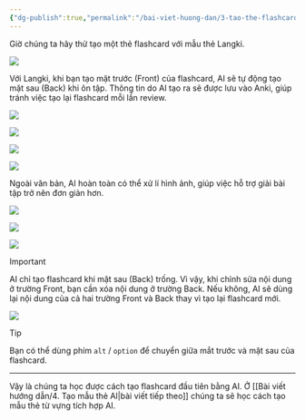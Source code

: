 ```yaml
---
{"dg-publish":true,"permalink":"/bai-viet-huong-dan/3-tao-the-flashcard-bang-ai/"}
---
```


Giờ chúng ta hãy thử tạo một thẻ flashcard với mẫu thẻ Langki.

![](https://i.imgur.com/0z1ytCU.png)

Với Langki, khi bạn tạo mặt trước (Front) của flashcard, AI sẽ tự động tạo mặt sau (Back) khi ôn tập. Thông tin do AI tạo ra sẽ được lưu vào Anki, giúp tránh việc tạo lại flashcard mỗi lần review.

![](https://i.imgur.com/cGvb0m0.gif)

![](https://i.imgur.com/et5QkQc.png)

![](https://i.imgur.com/Yv0owiE.png)

![](https://i.imgur.com/yKo0HO1.png)

Ngoài văn bản, AI hoàn toàn có thể xử lí hình ảnh, giúp việc hỗ trợ giải bài tập trở nên đơn giản hơn.

![](https://i.imgur.com/8ZNoiE2.gif)

![](https://i.imgur.com/Ov7BQHi.png)

![](https://i.imgur.com/UI5BwLi.png)

> [!important]
> AI chỉ tạo flashcard khi mặt sau (Back) trống. Vì vậy, khi chỉnh sửa nội dung ở trường Front, bạn cần xóa nội dung ở trường Back. Nếu không, AI sẽ dùng lại nội dung của cả hai trường Front và Back thay vì tạo lại flashcard mới.

![](https://i.imgur.com/rB7cNRR.gif)


> [!tip]
> Bạn có thể dùng phím `alt` / `option` để chuyển giữa mắt trước và mặt sau của flashcard.

---

Vậy là chúng ta học được cách tạo flashcard đầu tiên bằng AI. Ở [[Bài viết hướng dẫn/4. Tạo mẫu thẻ AI\|bài viết tiếp theo]] chúng ta sẽ học cách tạo mẫu thẻ từ vựng tích hợp AI.


